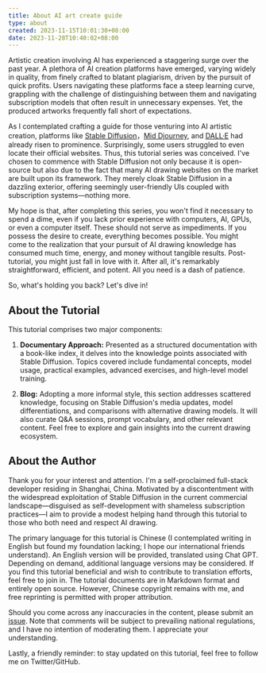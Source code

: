 ```yaml
---
title: About AI art create guide
type: about
created: 2023-11-15T10:01:30+08:00
date: 2023-11-28T10:40:02+08:00
---
```


Artistic creation involving AI has experienced a staggering surge over the past year. A plethora of AI creation platforms have emerged, varying widely in quality, from finely crafted to blatant plagiarism, driven by the pursuit of quick profits. Users navigating these platforms face a steep learning curve, grappling with the challenge of distinguishing between them and navigating subscription models that often result in unnecessary expenses. Yet, the produced artworks frequently fall short of expectations.

As I contemplated crafting a guide for those venturing into AI artistic creation, platforms like [Stable Diffusion](https://stability.ai/)，[Mid Djourney](https://www.midjourney.com/home), and [DALL·E](https://openai.com/dall-e-3) had already risen to prominence. Surprisingly, some users struggled to even locate their official websites. Thus, this tutorial series was conceived. I've chosen to commence with Stable Diffusion not only because it is open-source but also due to the fact that many AI drawing websites on the market are built upon its framework. They merely cloak Stable Diffusion in a dazzling exterior, offering seemingly user-friendly UIs coupled with subscription systems—nothing more.

My hope is that, after completing this series, you won't find it necessary to spend a dime, even if you lack prior experience with computers, AI, GPUs, or even a computer itself. These should not serve as impediments. If you possess the desire to create, everything becomes possible. You might come to the realization that your pursuit of AI drawing knowledge has consumed much time, energy, and money without tangible results. Post-tutorial, you might just fall in love with it. After all, it's remarkably straightforward, efficient, and potent. All you need is a dash of patience.

So, what's holding you back? Let's dive in!

## About the Tutorial

This tutorial comprises two major components:

1. **Documentary Approach:** Presented as a structured documentation with a book-like index, it delves into the knowledge points associated with Stable Diffusion. Topics covered include fundamental concepts, model usage, practical examples, advanced exercises, and high-level model training.

2. **Blog:** Adopting a more informal style, this section addresses scattered knowledge, focusing on Stable Diffusion's media updates, model differentiations, and comparisons with alternative drawing models. It will also curate Q&A sessions, prompt vocabulary, and other relevant content. Feel free to explore and gain insights into the current drawing ecosystem.

## About the Author

Thank you for your interest and attention. I'm a self-proclaimed full-stack developer residing in Shanghai, China. Motivated by a discontentment with the widespread exploitation of Stable Diffusion in the current commercial landscape—disguised as self-development with shameless subscription practices—I aim to provide a modest helping hand through this tutorial to those who both need and respect AI drawing.

The primary language for this tutorial is Chinese (I contemplated writing in English but found my foundation lacking; I hope our international friends understand). An English version will be provided, translated using Chat GPT. Depending on demand, additional language versions may be considered. If you find this tutorial beneficial and wish to contribute to translation efforts, feel free to join in. The tutorial documents are in Markdown format and entirely open source. However, Chinese copyright remains with me, and free reprinting is permitted with proper attribution.

Should you come across any inaccuracies in the content, please submit an [issue](https://github.com/yuexuan/stable-diffusion-guide/issues). Note that comments will be subject to prevailing national regulations, and I have no intention of moderating them. I appreciate your understanding.

Lastly, a friendly reminder: to stay updated on this tutorial, feel free to follow me on Twitter/GitHub.
